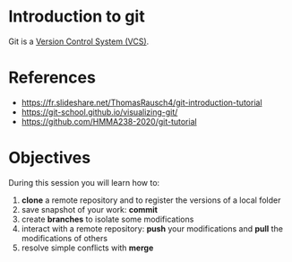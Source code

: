 Introduction to git
====================

Git is a [Version Control System (VCS)](https://en.wikipedia.org/wiki/Version_control). 

# References

- https://fr.slideshare.net/ThomasRausch4/git-introduction-tutorial
- https://git-school.github.io/visualizing-git/
- https://github.com/HMMA238-2020/git-tutorial

# Objectives

During this session you will learn how to:

1. **clone** a remote repository and to register the versions of a local folder
2. save snapshot of your work: **commit**
5. create **branches** to isolate some modifications
3. interact with a remote repository: **push** your modifications and **pull** the modifications of others
4. resolve simple conflicts with **merge**

